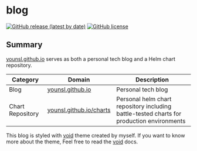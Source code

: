 # blog

[![GitHub release (latest by date)](https://img.shields.io/github/v/release/younsl/blog?style=flat-square&color=black&logo=githubactions&logoColor=white)](https://github.com/younsl/blog/releases/latest)
[![GitHub license](https://img.shields.io/github/license/younsl/blog?style=flat-square&color=black)](https://github.com/younsl/blog/blob/main/LICENSE)

## Summary

[younsl.github.io](https://younsl.github.io) serves as both a personal tech blog and a Helm chart repository.

| Category | Domain | Description |
|----------|--------|-------------|
| Blog | [younsl.github.io](https://younsl.github.io) | Personal tech blog |
| Chart Repository | [younsl.github.io/charts](https://younsl.github.io/charts) | Personal helm chart repository including battle-tested charts for production environments |

This blog is styled with [void][void-docs] theme created by myself. If you want to know more about the theme, Feel free to read the [void][void-docs] docs.

[hugo]: https://gohugo.io/
[void-docs]: ./themes/void/docs/README.md

